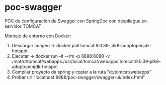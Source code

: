 # poc-swagger
POC de configuración de Swagger con SpringDoc con despliegue en servidor TOMCAT

Montaje de entorno con Docker:
1. Descargar imagen -> docker pull tomcat:9.0.39-jdk8-adoptopenjdk-hotspot
2. Ejecutar -> docker run -it --rm -p 8888:8080 -v /mnt/d/tomcat/webapps:/usr/local/tomcat/webapps tomcat:9.0.39-jdk8-adoptopenjdk-hotspot
3. Compilar proyecto de spring y copiar a la ruta "d:/tomcat/webapps"
4. Probar url "localhost:8888/poc-swagger/swagger-ui/index.html"
